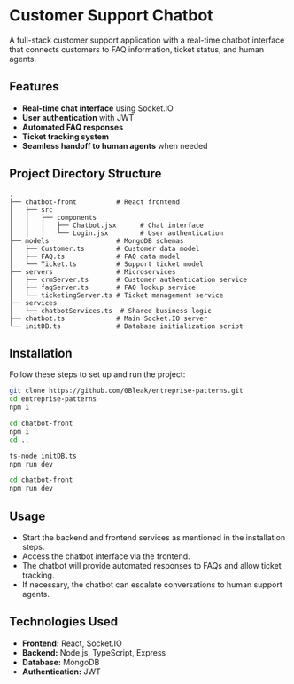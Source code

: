 # Customer Support Chatbot

A full-stack customer support application with a real-time chatbot interface that connects customers to FAQ information, ticket status, and human agents.

## Features

- **Real-time chat interface** using Socket.IO
- **User authentication** with JWT
- **Automated FAQ responses**
- **Ticket tracking system**
- **Seamless handoff to human agents** when needed

## Project Directory Structure
```
.
├── chatbot-front          # React frontend
│   ├── src
│   │   ├── components
│   │   │   ├── Chatbot.jsx      # Chat interface
│   │   │   └── Login.jsx        # User authentication
├── models                 # MongoDB schemas
│   ├── Customer.ts        # Customer data model
│   ├── FAQ.ts             # FAQ data model
│   └── Ticket.ts          # Support ticket model
├── servers                # Microservices
│   ├── crmServer.ts       # Customer authentication service
│   ├── faqServer.ts       # FAQ lookup service
│   └── ticketingServer.ts # Ticket management service
├── services
│   └── chatbotServices.ts  # Shared business logic
├── chatbot.ts             # Main Socket.IO server
└── initDB.ts              # Database initialization script
```

## Installation

Follow these steps to set up and run the project:

```sh
git clone https://github.com/0Bleak/entreprise-patterns.git
cd entreprise-patterns
npm i

cd chatbot-front
npm i
cd ..

ts-node initDB.ts
npm run dev

cd chatbot-front
npm run dev
```

## Usage
- Start the backend and frontend services as mentioned in the installation steps.
- Access the chatbot interface via the frontend.
- The chatbot will provide automated responses to FAQs and allow ticket tracking.
- If necessary, the chatbot can escalate conversations to human support agents.

## Technologies Used
- **Frontend:** React, Socket.IO
- **Backend:** Node.js, TypeScript, Express
- **Database:** MongoDB
- **Authentication:** JWT

